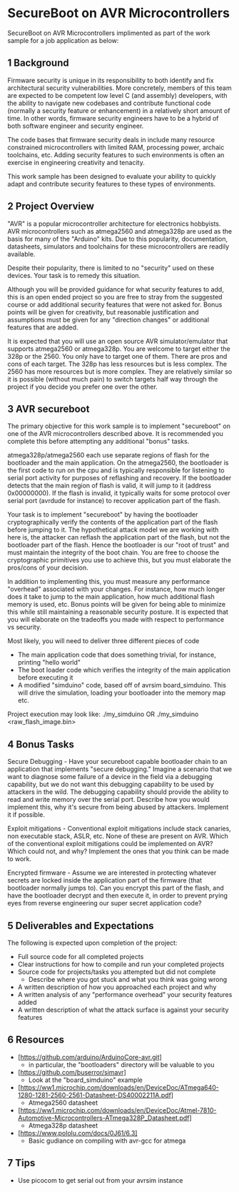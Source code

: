 # SecureBoot on AVR Microcontrollers

 SecureBoot on AVR Microcontrollers implimented as part of the work sample for a job application as below:

## 1 Background


  Firmware security is unique in its responsibility to both identify and
  fix architectural security vulnerabilities. More concretely, members
  of this team are expected to be competent low level C (and assembly)
  developers, with the ability to navigate new codebases and contribute
  functional code (normally a security feature or enhancement) in a
  relatively short amount of time.  In other words, firmware security
  engineers have to be a hybrid of both software engineer and security
  engineer.

  The code bases that firmware security deals in include many resource
  constrained microcontrollers with limited RAM, processing power,
  archaic toolchains, etc.  Adding security features to such
  environments is often an exercise in engineering creativity and
  tenacity.

  This work sample has been designed to evaluate your ability to quickly
  adapt and contribute security features to these types of environments.


## 2 Project Overview

  "AVR" is a popular microcontroller architecture for electronics
  hobbyists. AVR microcontrollers such as atmega2560 and atmega328p are
  used as the basis for many of the "Arduino" kits. Due to this
  popularity, documentation, datasheets, simulators and toolchains for
  these microcontrollers are readily available.

  Despite their popularity, there is limited to no "security" used on
  these devices. Your task is to remedy this situation.

  Although you will be provided guidance for what security features to
  add, this is an open ended project so you are free to stray from the
  suggested course or add additional security features that were not
  asked for. Bonus points will be given for creativity, but reasonable
  justification and assumptions must be given for any "direction
  changes" or additional features that are added.

  It is expected that you will use an open source AVR simulator/emulator
  that supports atmega2560 or atmega328p. You are welcome to target
  either the 328p or the 2560. You only have to target one of
  them. There are pros and cons of each target. The 328p has less
  resources but is less complex. The 2560 has more resources but is more
  complex. They are relatively similar so it is possible (without much
  pain) to switch targets half way through the project if you decide you
  prefer one over the other.


## 3 AVR secureboot

  The primary objective for this work sample is to implement
  "secureboot" on one of the AVR microcontrollers described above. It is
  recommended you complete this before attempting any additional "bonus"
  tasks.

  atmega328p/atmega2560 each use separate regions of flash for the
  bootloader and the main application.  On the atmega2560, the
  bootloader is the first code to run on the cpu and is typically
  responsible for listening to serial port activity for purposes of
  reflashing and recovery. If the bootloader detects that the main
  region of flash is valid, it will jump to it (address 0x00000000). If
  the flash is invalid, it typically waits for some protocol over serial
  port (avrdude for instance) to recover application part of the flash.

  Your task is to implement "secureboot" by having the bootloader
  cryptographically verify the contents of the application part of the
  flash before jumping to it. The hypothetical attack model we are
  working with here is, the attacker can reflash the application part of
  the flash, but not the bootloader part of the flash. Hence the
  bootloader is our "root of trust" and must maintain the integrity of
  the boot chain. You are free to choose the cryptographic primitives
  you use to achieve this, but you must elaborate the pros/cons of your
  decision.

  In addition to implementing this, you must measure any performance
  "overhead" associated with your changes. For instance, how much longer
  does it take to jump to the main application, how much additional
  flash memory is used, etc. Bonus points will be given for being able
  to minimize this while still maintaining a reasonable security
  posture. It is expected that you will elaborate on the tradeoffs you
  made with respect to performance vs security.

  Most likely, you will need to deliver three different pieces of code
  - The main application code that does something trivial, for instance,
    printing "hello world"
  - The boot loader code which verifies the integrity of the main
    application before executing it
  - A modified "simduino" code, based off of avrsim board_simduino. This
    will drive the simulation, loading your bootloader into the memory
    map etc.

  Project execution may look like: ./my_simduino <bootloader binary>
  <application binary> OR ./my_simduino <raw_flash_image.bin>


## 4 Bonus Tasks

  Secure Debugging - Have your secureboot capable bootloader chain to an
  application that implements "secure debugging."  Imagine a scenario
  that we want to diagnose some failure of a device in the field via a
  debugging capability, but we do not want this debugging capability to
  be used by attackers in the wild.  The debugging capability should
  provide the ability to read and write memory over the serial port.
  Describe how you would implement this, why it's secure from being
  abused by attackers. Implement it if possible.

  Exploit mitigations - Conventional exploit mitigations include stack
  canaries, non executable stack, ASLR, etc. None of these are present
  on AVR. Which of the conventional exploit mitigations could be
  implemented on AVR? Which could not, and why? Implement the ones that
  you think can be made to work.

  Encrypted firmware - Assume we are interested in protecting whatever
  secrets are locked inside the application part of the firmware (that
  bootloader normally jumps to). Can you encrypt this part of the flash,
  and have the bootloader decrypt and then execute it, in order to
  prevent prying eyes from reverse engineering our super secret
  application code?


## 5 Deliverables and Expectations

  The following is expected upon completion of the project:
  - Full source code for all completed projects
  - Clear instructions for how to compile and run your completed
    projects
  - Source code for projects/tasks you attempted but did not complete
    - Describe where you got stuck and what you think was going wrong
  - A written description of how you approached each project and why
  - A written analysis of any "performance overhead" your security
    features added
  - A written description of what the attack surface is against your
    security features


## 6 Resources

  - [https://github.com/arduino/ArduinoCore-avr.git]
    - in particular, the "bootloaders" directory will be valuable to you
  - [https://github.com/buserror/simavr]
    - Look at the "board_simduino" example
  - [https://ww1.microchip.com/downloads/en/DeviceDoc/ATmega640-1280-1281-2560-2561-Datasheet-DS40002211A.pdf]
    - Atmega2560 datasheet
  - [https://ww1.microchip.com/downloads/en/DeviceDoc/Atmel-7810-Automotive-Microcontrollers-ATmega328P_Datasheet.pdf]
    - Atmega328p datasheet
  - [https://www.pololu.com/docs/0J61/6.3]
    - Basic gudiance on compiling with avr-gcc for atmega


## 7 Tips

  - Use picocom to get serial out from your avrsim instance
